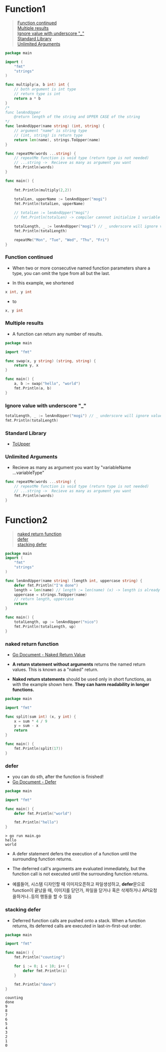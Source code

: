 # Function1
> [Function continued](#Function-continued)  
> [Multiple results](#Multiple-results)  
> [Ignore value with underscore "_"](#Ignore-value-with-underscore-"_")  
> [Standard Library](#Standard-Library)  
> [Unlimited Arguments](#Unlimited-Arguments)  

```go
package main

import (
	"fmt"
	"strings"
)

func multiply(a, b int) int {
    // both argument is int type
    // return type is int
    return a * b
}
/*
func lenAndUpper
    @return length of the string and UPPER CASE of the string
*/
func lenAndUpper(name string) (int, string) { 
    // argument "name" is string type
    // (int, string) is return type
    return len(name), strings.ToUpper(name)
}

func repeatMe(words ...string) {
    // repeatMe function is void type (return type is not needed)
    // ...string ->  Recieve as many as argument you want
    fmt.Println(words)
}

func main() {
    
    fmt.Println(multiply(2,2))
	
    totalLen, upperName := lenAndUpper("mogi") 
    fmt.Println(totalLen, upperName)

    // totalLen := lenAndUpper("mogi")
    // fmt.Println(totalLen) -> compiler cannnot initialize 1 variable with 2 values

    totalLength, _ := lenAndUpper("mogi") // _ underscore will ignore value 
    fmt.Println(totalLength)

    repeatMe("Mon", "Tue", "Wed", "Thu", "Fri")
}
```

### Function continued
- When two or more consecutive named function parameters share a type, you can omit the type from all but the last.  

- In this example, we shortened

```go
x int, y int
```

- to

```go
x, y int
```

### Multiple results
- A function can return any number of results.  


```go
package main

import "fmt"

func swap(x, y string) (string, string) {
    return y, x
}

func main() {
    a, b := swap("hello", "world")
    fmt.Println(a, b)
}
```

### Ignore value with underscore "_"

```go
totalLength, _ := lenAndUpper("mogi") // _ underscore will ignore value 
fmt.Println(totalLength)
```

### Standard Library
- [ToUpper](https://pkg.go.dev/strings#ToUpper)

### Unlimited Arguments
- Recieve as many as argument you want by "variableName ...variableType"

```Go
func repeatMe(words ...string) {
    // repeatMe function is void type (return type is not needed)
    // ...string ->  Recieve as many as argument you want
    fmt.Println(words)
}
```

# Function2
> [naked return function](#naked-return-function)  
> [defer](#defer)  
> [stacking defer](#staking-defer)


```go
package main
import (
	"fmt"
	"strings"
)

func lenAndUpper(name string) (length int, uppercase string) {
    defer fmt.Println("I'm done")
    length = len(name) // length := len(name) (x) -> length is already declared on the top of the function
    uppercase = strings.ToUpper(name)
    // return length, uppercase
    return 
}

func main() {
    totalLength, up := lenAndUpper("nico")
    fmt.Println(totalLength, up)
}
```

### naked return function
- [Go Document - Naked Return Value](https://go.dev/tour/basics/7#:~:text=A%20return%20statement%20without%20arguments,harm%20readability%20in%20longer%20functions.)
- **A return statement without arguments** returns the named return values. This is known as a "naked" return.

- **Naked return statements** should be used only in short functions, as with the example shown here. **They can harm readability in longer functions.**

```go
package main

import "fmt"

func split(sum int) (x, y int) {
	x = sum * 4 / 9
	y = sum - x
	return
}

func main() {
	fmt.Println(split(17))
}

```

### defer

- you can do sth, after the function is finished!
- [Go Document - Defer](https://go.dev/tour/flowcontrol/12)

```go
package main

import "fmt"

func main() {
	defer fmt.Println("world")

	fmt.Println("hello")
}
```


```console
> go run main.go
hello
world
```

- A defer statement defers the execution of a function until the surrounding function returns.

- The deferred call's arguments are evaluated immediately, but the function call is not executed until the surrounding function returns.

- 예를들어, 시스템 디자인할 때 이미지오픈하고 파일생성하고, **defer**문으로 function이 끝났을 때, 이미지를 닫던가, 파일을 닫거나 혹은 삭제하거나 API요청을하거나..등의 행동을 할 수 있음


### stacking defer

- Deferred function calls are pushed onto a stack. When a function returns, its deferred calls are executed in last-in-first-out order.

```go
package main

import "fmt"

func main() {
	fmt.Println("counting")

	for i := 0; i < 10; i++ {
		defer fmt.Println(i)
	}

	fmt.Println("done")
}

```

```console
counting
done
9
8
7
6
5
4
3
2
1
0
```